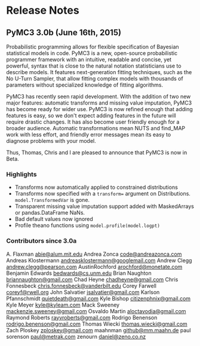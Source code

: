 # Release Notes

## PyMC3 3.0b (June 16th, 2015)

Probabilistic programming allows for flexible specification of Bayesian statistical models in code. PyMC3 is a new, open-source probabilistic programmer framework with an intuitive, readable and concise, yet powerful, syntax that is close to the natural notation statisticians use to describe models. It features next-generation fitting techniques, such as the No U-Turn Sampler, that allow fitting complex models with thousands of parameters without specialized knowledge of fitting algorithms.

PyMC3 has recently seen rapid development. With the addition of two new major features: automatic transforms and missing value imputation, PyMC3 has become ready for wider use. PyMC3 is now refined enough that adding features is easy, so we don't expect adding features in the future will require drastic changes. It has also become user friendly enough for a broader audience. Automatic transformations mean NUTS and find_MAP work with less effort, and friendly error messages mean its easy to diagnose problems with your model.

Thus, Thomas, Chris and I are pleased to announce that PyMC3 is now in Beta.

### Highlights
* Transforms now automatically applied to constrained distributions
* Transforms now specified with a `transform=` argument on Distributions. `model.TransformedVar` is gone.
* Transparent missing value imputation support added with MaskedArrays or pandas.DataFrame NaNs.
* Bad default values now ignored
* Profile theano functions using `model.profile(model.logpt)`

### Contributors since 3.0a
A. Flaxman <abie@alum.mit.edu>
Andrea Zonca <code@andreazonca.com>
Andreas Klostermann <andreasklostermann@googlemail.com>
Andrew Clegg <andrew.clegg@pearson.com>
AustinRochford <arochford@monetate.com>
Benjamin Edwards <bedwards@cs.unm.edu>
Brian Naughton <briannaughton@gmail.com>
Chad Heyne <chadheyne@gmail.com>
Chris Fonnesbeck <chris.fonnesbeck@vanderbilt.edu>
Corey Farwell <coreyf@rwell.org>
John Salvatier <jsalvatier@gmail.com>
Karlson Pfannschmidt <quietdeath@gmail.com>
Kyle Bishop <citizenphnix@gmail.com>
Kyle Meyer <kyle@kyleam.com>
Mack Sweeney <mackenzie.sweeney@gmail.com>
Osvaldo Martin <aloctavodia@gmail.com>
Raymond Roberts <rayvroberts@gmail.com>
Rodrigo Benenson <rodrigo.benenson@gmail.com>
Thomas Wiecki <thomas.wiecki@gmail.com>
Zach Ploskey <zploskey@gmail.com>
maahnman <github@mm.maahn.de>
paul sorenson <paul@metrak.com>
zenourn <daniel@zeno.co.nz>
